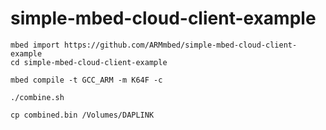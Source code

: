 # simple-mbed-cloud-client-example

```
mbed import https://github.com/ARMmbed/simple-mbed-cloud-client-example
cd simple-mbed-cloud-client-example

mbed compile -t GCC_ARM -m K64F -c

./combine.sh

cp combined.bin /Volumes/DAPLINK
```

